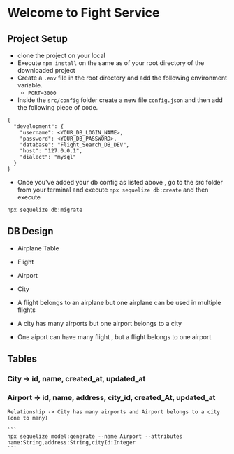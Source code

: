 # Welcome to Fight Service

## Project Setup
- clone the project on your local 
- Execute `npm install` on the same as of your root directory of the downloaded project
- Create a `.env` file in the root directory and add the following environment variable.
     - `PORT=3000`
- Inside the `src/config` folder create a new file `config.json` and then add the following piece of code.
```
{
  "development": {
    "username": <YOUR_DB_LOGIN_NAME>,
    "password": <YOUR_DB_PASSWORD>,
    "database": "Flight_Search_DB_DEV",
    "host": "127.0.0.1",
    "dialect": "mysql"
  }
}
```
- Once you've added your db config as listed above , go to the src folder from your terminal and execute `npx sequelize db:create` 
and then execute

`npx sequelize db:migrate`

## DB Design
  - Airplane Table
  - Flight 
  - Airport
  - City

  - A flight belongs to an airplane but one airplane can be used in multiple flights
  - A city has many airports but one airport belongs to a city
  - One aiport can have many flight , but a flight belongs to one airport 


## Tables 

### City -> id, name, created_at, updated_at
### Airport -> id, name, address, city_id, created_At, updated_at
  	Relationship -> City has many airports and Airport belongs to a city (one to many)

    ```
    npx sequelize model:generate --name Airport --attributes name:String,address:String,cityId:Integer
    ```